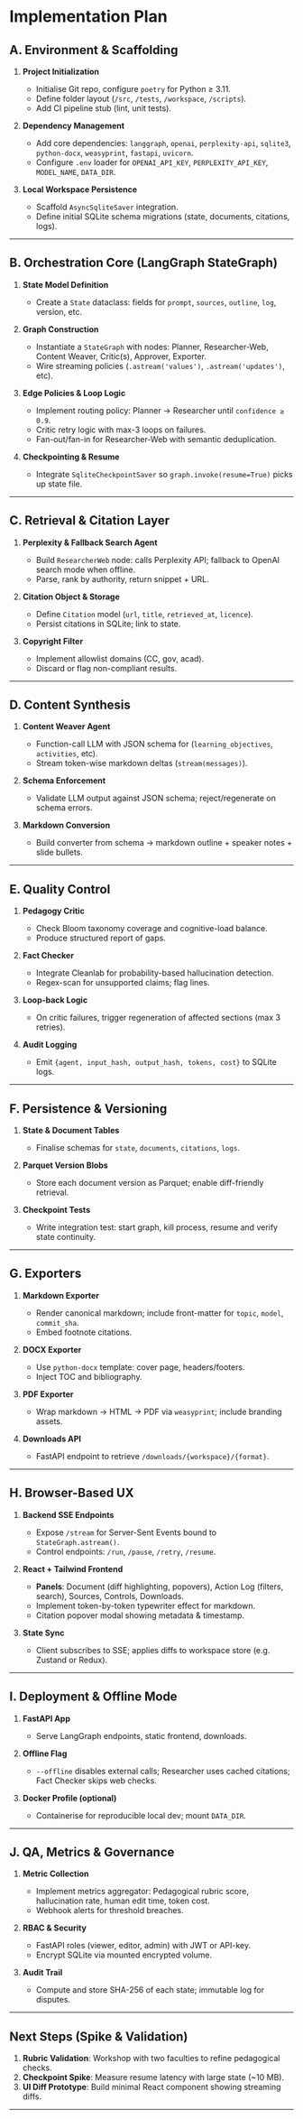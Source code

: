 # Implementation Plan

## A. Environment & Scaffolding

1. **Project Initialization**

   * Initialise Git repo, configure `poetry` for Python ≥ 3.11.
   * Define folder layout (`/src`, `/tests`, `/workspace`, `/scripts`).
   * Add CI pipeline stub (lint, unit tests).

2. **Dependency Management**

   * Add core dependencies: `langgraph`, `openai`, `perplexity-api`, `sqlite3`, `python-docx`, `weasyprint`, `fastapi`, `uvicorn`.
   * Configure `.env` loader for `OPENAI_API_KEY`, `PERPLEXITY_API_KEY`, `MODEL_NAME`, `DATA_DIR`.

3. **Local Workspace Persistence**

   * Scaffold `AsyncSqliteSaver` integration.
   * Define initial SQLite schema migrations (state, documents, citations, logs).

---

## B. Orchestration Core (LangGraph StateGraph)

1. **State Model Definition**

   * Create a `State` dataclass: fields for `prompt`, `sources`, `outline`, `log`, version, etc.

2. **Graph Construction**

   * Instantiate a `StateGraph` with nodes: Planner, Researcher-Web, Content Weaver, Critic(s), Approver, Exporter.
   * Wire streaming policies (`.astream('values')`, `.astream('updates')`, etc).

3. **Edge Policies & Loop Logic**

   * Implement routing policy: Planner → Researcher until `confidence ≥ 0.9`.
   * Critic retry logic with max-3 loops on failures.
   * Fan-out/fan-in for Researcher-Web with semantic deduplication.

4. **Checkpointing & Resume**

   * Integrate `SqliteCheckpointSaver` so `graph.invoke(resume=True)` picks up state file.

---

## C. Retrieval & Citation Layer

1. **Perplexity & Fallback Search Agent**

   * Build `ResearcherWeb` node: calls Perplexity API; fallback to OpenAI search mode when offline.
   * Parse, rank by authority, return snippet + URL.

2. **Citation Object & Storage**

   * Define `Citation` model (`url`, `title`, `retrieved_at`, `licence`).
   * Persist citations in SQLite; link to state.

3. **Copyright Filter**

   * Implement allowlist domains (CC, gov, acad).
   * Discard or flag non-compliant results.

---

## D. Content Synthesis

1. **Content Weaver Agent**

   * Function-call LLM with JSON schema for (`learning_objectives`, `activities`, etc).
   * Stream token-wise markdown deltas (`stream(messages)`).

2. **Schema Enforcement**

   * Validate LLM output against JSON schema; reject/regenerate on schema errors.

3. **Markdown Conversion**

   * Build converter from schema → markdown outline + speaker notes + slide bullets.

---

## E. Quality Control

1. **Pedagogy Critic**

   * Check Bloom taxonomy coverage and cognitive-load balance.
   * Produce structured report of gaps.

2. **Fact Checker**

   * Integrate Cleanlab for probability-based hallucination detection.
   * Regex-scan for unsupported claims; flag lines.

3. **Loop-back Logic**

   * On critic failures, trigger regeneration of affected sections (max 3 retries).

4. **Audit Logging**

   * Emit `{agent, input_hash, output_hash, tokens, cost}` to SQLite logs.

---

## F. Persistence & Versioning

1. **State & Document Tables**

   * Finalise schemas for `state`, `documents`, `citations`, `logs`.

2. **Parquet Version Blobs**

   * Store each document version as Parquet; enable diff-friendly retrieval.

3. **Checkpoint Tests**

   * Write integration test: start graph, kill process, resume and verify state continuity.

---

## G. Exporters

1. **Markdown Exporter**

   * Render canonical markdown; include front-matter for `topic`, `model`, `commit_sha`.
   * Embed footnote citations.

2. **DOCX Exporter**

   * Use `python-docx` template: cover page, headers/footers.
   * Inject TOC and bibliography.

3. **PDF Exporter**

   * Wrap markdown → HTML → PDF via `weasyprint`; include branding assets.

4. **Downloads API**

   * FastAPI endpoint to retrieve `/downloads/{workspace}/{format}`.

---

## H. Browser-Based UX

1. **Backend SSE Endpoints**

   * Expose `/stream` for Server-Sent Events bound to `StateGraph.astream()`.
   * Control endpoints: `/run`, `/pause`, `/retry`, `/resume`.

2. **React + Tailwind Frontend**

   * **Panels**: Document (diff highlighting, popovers), Action Log (filters, search), Sources, Controls, Downloads.
   * Implement token-by-token typewriter effect for markdown.
   * Citation popover modal showing metadata & timestamp.

3. **State Sync**

   * Client subscribes to SSE; applies diffs to workspace store (e.g. Zustand or Redux).

---

## I. Deployment & Offline Mode

1. **FastAPI App**

   * Serve LangGraph endpoints, static frontend, downloads.

2. **Offline Flag**

   * `--offline` disables external calls; Researcher uses cached citations; Fact Checker skips web checks.

3. **Docker Profile (optional)**

   * Containerise for reproducible local dev; mount `DATA_DIR`.

---

## J. QA, Metrics & Governance

1. **Metric Collection**

   * Implement metrics aggregator: Pedagogical rubric score, hallucination rate, human edit time, token cost.
   * Webhook alerts for threshold breaches.

2. **RBAC & Security**

   * FastAPI roles (viewer, editor, admin) with JWT or API-key.
   * Encrypt SQLite via mounted encrypted volume.

3. **Audit Trail**

   * Compute and store SHA-256 of each state; immutable log for disputes.

---

## Next Steps (Spike & Validation)

1. **Rubric Validation**: Workshop with two faculties to refine pedagogical checks.
2. **Checkpoint Spike**: Measure resume latency with large state (\~10 MB).
3. **UI Diff Prototype**: Build minimal React component showing streaming diffs.

---